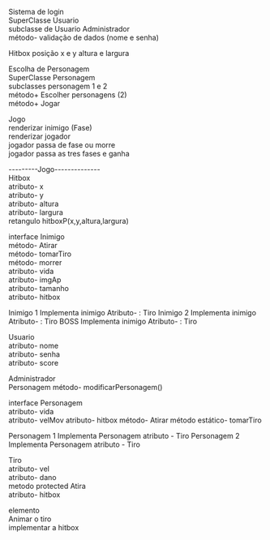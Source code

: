 Sistema de login  
    SuperClasse Usuario  
    subclasse de Usuario Administrador  
    método- validação de dados (nome e senha)  

Hitbox
    posição x e y
    altura e largura

Escolha de Personagem  
    SuperClasse Personagem  
    subclasses personagem 1 e 2  
    método+ Escolher personagens (2)  
    método+ Jogar  

Jogo  
    renderizar inimigo (Fase)  
    renderizar jogador  
    jogador passa de fase ou morre  
    jogador passa as tres fases e ganha  

---------Jogo--------------  
Hitbox   
    atributo- x  
    atributo- y  
    atributo- altura  
    atributo- largura  
    retangulo hitboxP(x,y,altura,largura)  
    
interface Inimigo  
    método- Atirar  
    método- tomarTiro  
    método-  morrer  
    atributo- vida  
    atributo- imgAp  
    atributo- tamanho  
    atributo- hitbox
    
Inimigo 1
    Implementa inimigo
    Atributo- : Tiro
Inimigo 2
    Implementa inimigo
    Atributo- : Tiro
BOSS
    Implementa inimigo
    Atributo- : Tiro

Usuario  
    atributo- nome  
    atributo- senha  
    atributo- score  

Administrador  
    Personagem método- modificarPersonagem()  
    
interface Personagem  
    atributo- vida  
    atributo- velMov 
    atributo- hitbox
    método- Atirar
    método estático- tomarTiro

Personagem 1
    Implementa Personagem
    atributo - Tiro
Personagem 2
    Implementa Personagem
    atributo - Tiro

Tiro  
    atributo- vel  
    atributo- dano  
    metodo protected Atira  
    atributo- hitbox
    
elemento  
Animar o tiro  
implementar a hitbox  
